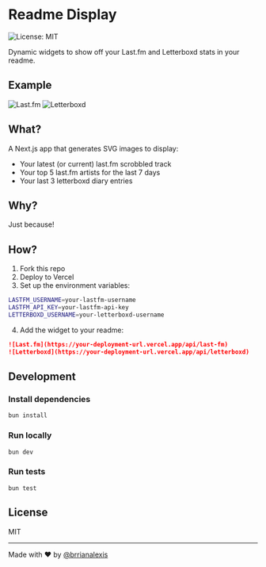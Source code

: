 # Readme Display

![License: MIT](https://img.shields.io/badge/License-MIT-yellow.svg)

Dynamic widgets to show off your Last.fm and Letterboxd stats in your readme.

## Example

![Last.fm](https://readme-display.vercel.app/api/last-fm)
![Letterboxd](https://readme-display.vercel.app/api/letterboxd)

## What?

A Next.js app that generates SVG images to display:

- Your latest (or current) last.fm scrobbled track
- Your top 5 last.fm artists for the last 7 days
- Your last 3 letterboxd diary entries

## Why?

Just because!

## How?

1. Fork this repo
2. Deploy to Vercel
3. Set up the environment variables:

```zsh
LASTFM_USERNAME=your-lastfm-username
LASTFM_API_KEY=your-lastfm-api-key
LETTERBOXD_USERNAME=your-letterboxd-username
```

4. Add the widget to your readme:

```markdown
![Last.fm](https://your-deployment-url.vercel.app/api/last-fm)
![Letterboxd](https://your-deployment-url.vercel.app/api/letterboxd)
```

## Development

### Install dependencies

```
bun install
```

### Run locally

```
bun dev
```

### Run tests

```
bun test
```

## License

MIT

---

Made with ❤️ by [@brrianalexis](https://github.com/brrianalexis)
